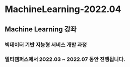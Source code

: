 # MachineLearning-2022.04

## Machine Learning 강좌

### 빅데이터 기반 지능형 서비스 개발 과정

### 멀티캠퍼스에서 2022.03 ~ 2022.07 동안 진행됩니다.
